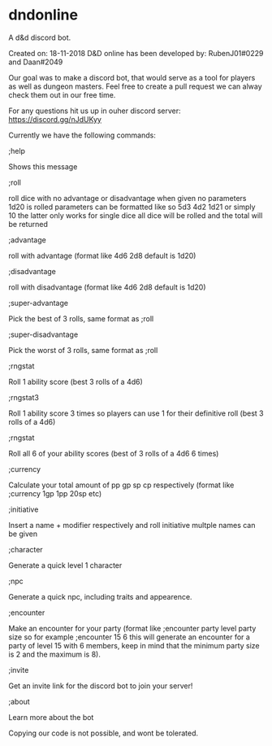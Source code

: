 # dndonline
A d&amp;d discord bot.

Created on: 18-11-2018
D&D online has been developed by: RubenJ01#0229 and Daan#2049

Our goal was to make a discord bot, that would serve as a tool for players as well as dungeon masters.
Feel free to create a pull request we can alway check them out in our free time.

For any questions hit us up in ouher discord server: https://discord.gg/nJdUKyy

Currently we have the following commands:

;help

Shows this message

;roll

roll dice with no advantage or disadvantage when given no parameters 1d20 is rolled parameters can be formatted like so 5d3 4d2 1d21 or 
simply 10 the latter only works for single dice all dice will be rolled and the total will be returned

;advantage 

roll with advantage (format like 4d6 2d8 default is 1d20)

;disadvantage

roll with disadvantage (format like 4d6 2d8 default is 1d20)

;super-advantage

Pick the best of 3 rolls, same format as ;roll

;super-disadvantage

Pick the worst of 3 rolls, same format as ;roll

;rngstat

Roll 1 ability score (best 3 rolls of a 4d6)

;rngstat3

Roll 1 ability score 3 times so players can use 1 for their definitive roll (best 3 rolls of a 4d6)

;rngstat

Roll all 6 of your ability scores (best of 3 rolls of a 4d6 6 times)

;currency

Calculate your total amount of pp gp sp cp respectively (format like ;currency 1gp 1pp 20sp etc)

;initiative

Insert a name + modifier respectively and roll initiative multple names can be given

;character

Generate a quick level 1 character

;npc

Generate a quick npc, including traits and appearence.

;encounter

Make an encounter for your party (format like ;encounter party level party size so for example ;encounter 15 6 this will generate an 
encounter for a party of level 15 with 6 members, keep in mind that the minimum party size is 2 and the maximum is 8).

;invite

Get an invite link for the discord bot to join your server!

;about

Learn more about the bot

Copying our code is not possible, and wont be tolerated.
